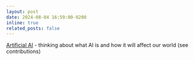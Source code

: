```yaml
---
layout: post
date: 2024-08-04 16:59:00-0200
inline: true
related_posts: false
---
```


[Artificial AI]:https://fackelm2.github.io/blog/2024/ai/ "https://fackelm2.github.io/blog/2024/ai/"

[Artificial AI] - thinking about what AI is and how it will affect our world (see contributions) 
